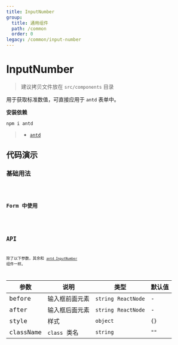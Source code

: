 ```yaml
---
title: InputNumber
group:
  title: 通用组件
  path: /common
  order: 0
legacy: /common/input-number
---
```


# InputNumber

> 建议拷贝文件放在 `src/components` 目录

用于获取标准数值，可直接应用于 `antd` 表单中。

**安装依赖**

```
npm i antd
```

> - [`antd`](https://ant.design/components/input-number-cn/)

## 代码演示

### 基础用法

<code src="./demo/Demo1.tsx" />

### Form 中使用

<code src="./demo/Demo2.tsx" />


## API

除了以下参数，其余和 [`antd InputNumber`](https://ant.design/components/input-number-cn/) 组件一样。

参数 | 说明 | 类型 | 默认值 |
------------- | ------------- | ------------- | ------------- |
before  | 输入框前面元素 | `string` `ReactNode` | - |
after  | 输入框后面元素 | `string` `ReactNode` | - |
style  | 样式 | `object` | `{}` |
className  | `class` 类名 | `string` | `""` |
